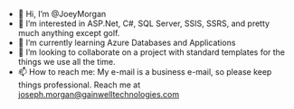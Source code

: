 - 👋 Hi, I’m @JoeyMorgan
- 👀 I’m interested in ASP.Net, C#, SQL Server, SSIS, SSRS, and pretty much anything except golf.
- 🌱 I’m currently learning Azure Databases and Applications
- 💞️ I’m looking to collaborate on a project with standard templates for the things we use all the time.
- 📫 How to reach me: My e-mail is a business e-mail, so please keep things professional. Reach me at joseph.morgan@gainwelltechnologies.com

<!---
JoeyMorgan/JoeyMorgan is a ✨ special ✨ repository because its `README.md` (this file) appears on your GitHub profile.
You can click the Preview link to take a look at your changes.
--->
